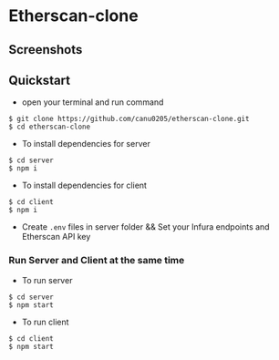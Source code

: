# Etherscan-clone

## Screenshots

## Quickstart

- open your terminal and run command

```
$ git clone https://github.com/canu0205/etherscan-clone.git
$ cd etherscan-clone
```

- To install dependencies for server

```
$ cd server
$ npm i
```

- To install dependencies for client

```
$ cd client
$ npm i
```

- Create `.env` files in server folder && Set your Infura endpoints and Etherscan API key

### Run Server and Client at the same time

- To run server

```
$ cd server
$ npm start
```

- To run client

```
$ cd client
$ npm start
```
